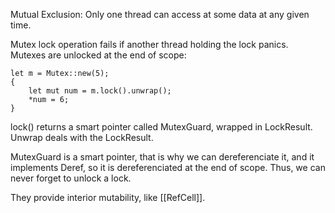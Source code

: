 Mutual Exclusion: Only one thread can access at some data at any given time. 

Mutex lock operation fails if another thread holding the lock panics. 
Mutexes are unlocked at the end of scope:

```
let m = Mutex::new(5);
{
	let mut num = m.lock().unwrap();
	*num = 6;
}
```
lock() returns a smart pointer called MutexGuard, wrapped in LockResult. Unwrap deals with the LockResult.

MutexGuard is a smart pointer, that is why we can dereferenciate it, and it implements Deref, so it is dereferenciated at the end of scope. Thus, we can never forget to unlock a lock.

They provide interior mutability, like [[RefCell]]. 